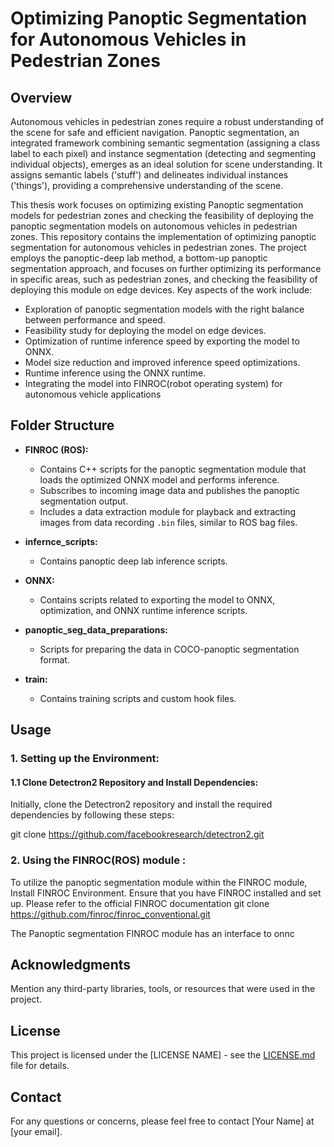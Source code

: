 # Optimizing Panoptic Segmentation for Autonomous Vehicles in Pedestrian Zones
## Overview

Autonomous vehicles in pedestrian zones require a robust understanding of the scene for safe and efficient navigation. Panoptic segmentation, an integrated framework combining semantic segmentation (assigning a class label to each pixel) and instance segmentation (detecting and segmenting individual objects), emerges as an ideal solution for scene understanding. It assigns semantic labels ('stuff') and delineates individual instances ('things'), providing a comprehensive understanding of the scene. 

This thesis work focuses on optimizing existing Panoptic segmentation models for pedestrian zones and checking the feasibility of deploying the panoptic segmentation models on autonomous vehicles in pedestrian zones. This repository contains the implementation of optimizing panoptic segmentation for autonomous vehicles in pedestrian zones. The project employs the panoptic-deep lab method, a bottom-up panoptic segmentation approach, and focuses on further optimizing its performance in specific areas, such as pedestrian zones, and checking the feasibility of deploying this module on edge devices. Key aspects of the work include:

- Exploration of panoptic segmentation models with the right balance between performance and speed.
- Feasibility study for deploying the model on edge devices.
- Optimization of runtime inference speed by exporting the model to ONNX.
- Model size reduction and improved inference speed optimizations.
- Runtime inference using the ONNX runtime.
- Integrating the model into FINROC(robot operating system) for autonomous vehicle applications

## Folder Structure

- **FINROC (ROS):**
  - Contains C++ scripts for the panoptic segmentation module that loads the optimized ONNX model and performs inference.
  - Subscribes to incoming image data and publishes the panoptic segmentation output.
  - Includes a data extraction module for playback and extracting images from data recording `.bin` files, similar to ROS bag files.

- **infernce_scripts:**
  - Contains panoptic deep lab inference scripts.

- **ONNX:**
  - Contains scripts related to exporting the model to ONNX, optimization, and ONNX runtime inference scripts.

- **panoptic_seg_data_preparations:**
  - Scripts for preparing the data in COCO-panoptic segmentation format.

- **train:**
  - Contains training scripts and custom hook files.

## Usage

### 1. Setting up the Environment:

#### 1.1 Clone Detectron2 Repository and Install Dependencies:

Initially, clone the Detectron2 repository and install the required dependencies by following these steps:

git clone https://github.com/facebookresearch/detectron2.git

### 2. Using the FINROC(ROS) module : 
To utilize the panoptic segmentation module within the FINROC module, Install FINROC Environment. Ensure that you have FINROC installed and set up. Please refer to the official FINROC documentation git clone https://github.com/finroc/finroc_conventional.git

The Panoptic segmentation FINROC module has an interface to onnc 
## Acknowledgments

Mention any third-party libraries, tools, or resources that were used in the project.

## License

This project is licensed under the [LICENSE NAME] - see the [LICENSE.md](LICENSE.md) file for details.

## Contact

For any questions or concerns, please feel free to contact [Your Name] at [your email].
